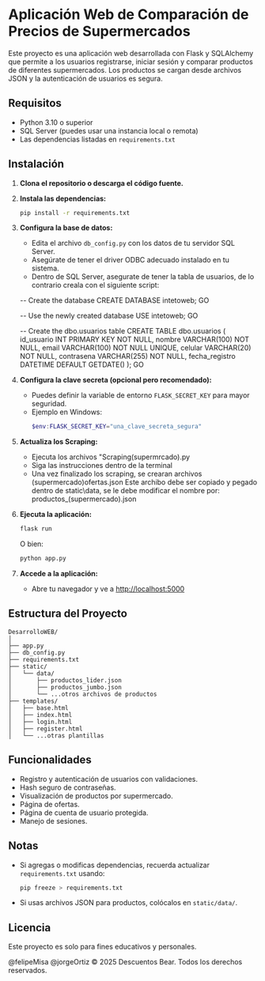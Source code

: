 # Aplicación Web de Comparación de Precios de Supermercados

Este proyecto es una aplicación web desarrollada con Flask y SQLAlchemy que permite a los usuarios registrarse, iniciar sesión y comparar productos de diferentes supermercados. Los productos se cargan desde archivos JSON y la autenticación de usuarios es segura.

## Requisitos

- Python 3.10 o superior
- SQL Server (puedes usar una instancia local o remota)
- Las dependencias listadas en `requirements.txt`

## Instalación

1. **Clona el repositorio o descarga el código fuente.**

2. **Instala las dependencias:**
   ```bash
   pip install -r requirements.txt
   ```

3. **Configura la base de datos:**
   - Edita el archivo `db_config.py` con los datos de tu servidor SQL Server.
   - Asegúrate de tener el driver ODBC adecuado instalado en tu sistema.
   - Dentro de SQL Server, asegurate de tener la tabla de usuarios, de lo contrario creala
     con el siguiente script: 

   -- Create the database
   CREATE DATABASE intetoweb;
   GO

   -- Use the newly created database
   USE intetoweb;
   GO

   -- Create the dbo.usuarios table
   CREATE TABLE dbo.usuarios (
      id_usuario INT PRIMARY KEY NOT NULL,
      nombre VARCHAR(100) NOT NULL,
      email VARCHAR(100) NOT NULL UNIQUE,
      celular VARCHAR(20) NOT NULL,
      contrasena VARCHAR(255) NOT NULL,
      fecha_registro DATETIME DEFAULT GETDATE()
   );
   GO

4. **Configura la clave secreta (opcional pero recomendado):**
   - Puedes definir la variable de entorno `FLASK_SECRET_KEY` para mayor seguridad.
   - Ejemplo en Windows:
     ```powershell
     $env:FLASK_SECRET_KEY="una_clave_secreta_segura"
     ```

5. **Actualiza los Scraping:**
   - Ejecuta los archivos "Scraping(supermrcado).py
   - Siga las instrucciones dentro de la terminal
   - Una vez finalizado los scraping, se crearan archivos (supermercado)ofertas.json
     Este archibo debe ser copiado y pegado dentro de static\data, se le debe modificar
     el nombre por: productos_(supermercado).json


6. **Ejecuta la aplicación:**
   ```bash
   flask run
   ```
   O bien:
   ```bash
   python app.py
   ```

7. **Accede a la aplicación:**
   - Abre tu navegador y ve a [http://localhost:5000](http://localhost:5000)


## Estructura del Proyecto

```
DesarrolloWEB/
│
├── app.py
├── db_config.py
├── requirements.txt
├── static/
│   └── data/
│       ├── productos_lider.json
│       ├── productos_jumbo.json
│       └── ...otros archivos de productos
├── templates/
│   ├── base.html
│   ├── index.html
│   ├── login.html
│   ├── register.html
│   └── ...otras plantillas
```

## Funcionalidades

- Registro y autenticación de usuarios con validaciones.
- Hash seguro de contraseñas.
- Visualización de productos por supermercado.
- Página de ofertas.
- Página de cuenta de usuario protegida.
- Manejo de sesiones.

## Notas

- Si agregas o modificas dependencias, recuerda actualizar `requirements.txt` usando:
  ```bash
  pip freeze > requirements.txt
  ```
- Si usas archivos JSON para productos, colócalos en `static/data/`.

## Licencia

Este proyecto es solo para fines educativos y personales.

@felipeMisa 
@jorgeOrtiz
© 2025 Descuentos Bear. Todos los derechos reservados.